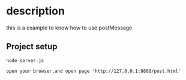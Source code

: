 # description

this is a example to know how to use postMessage

## Project setup

```
node server.js

open your browser,and open page 'http://127.0.0.1:8888/post.html'
```
